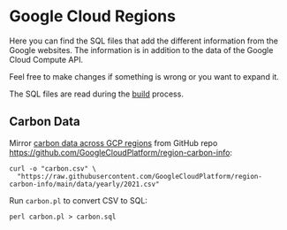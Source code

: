 # Google Cloud Regions

Here you can find the SQL files that add the different information from the Google websites.
The information is in addition to the data of the Google Cloud Compute API.

Feel free to make changes if something is wrong or you want to expand it.

The SQL files are read during the [build](../build/) process.

## Carbon Data

Mirror [carbon data across GCP regions](https://cloud.google.com/sustainability/region-carbon#data) from GitHub repo <https://github.com/GoogleCloudPlatform/region-carbon-info>:

```shell
curl -o "carbon.csv" \
  "https://raw.githubusercontent.com/GoogleCloudPlatform/region-carbon-info/main/data/yearly/2021.csv"
```

Run `carbon.pl` to convert CSV to SQL:
```shell
perl carbon.pl > carbon.sql
```
